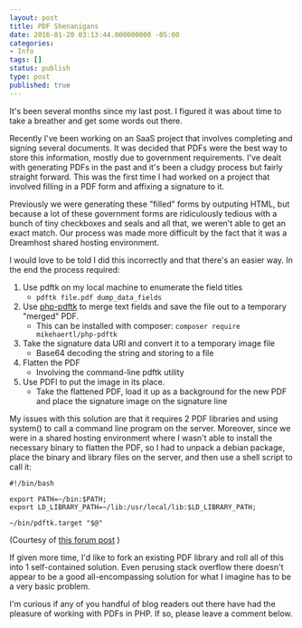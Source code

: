```yaml
---
layout: post
title: PDF Shenanigans
date: 2016-01-20 03:13:44.000000000 -05:00
categories:
- Info
tags: []
status: publish
type: post
published: true
---
```


It's been several months since my last post.  I figured it was about time to take a breather and get some words out there.  

Recently I've been working on an SaaS project that involves completing and signing several documents.  It was decided that PDFs were the best way to store this information, mostly due to government requirements.  I've dealt with generating PDFs in the past and it's been a cludgy process but fairly straight forward.  This was the first time I had worked on a project that involved filling in a PDF form and affixing a signature to it.

Previously we were generating these "filled" forms by outputing HTML, but because a lot of these government forms are ridiculously tedious with a bunch of tiny checkboxes and seals and all that, we weren't able to get an exact match.  Our process was made more difficult by the fact that it was a Dreamhost shared hosting environment.  

I would love to be told I did this incorrectly and that there's an easier way.  In the end the process required:

1. Use pdftk on my local machine to enumerate the field titles 
    * `pdftk file.pdf dump_data_fields`
2. Use [php-pdftk](https://github.com/mikehaertl/php-pdftk) to merge text fields and save the file out to a temporary "merged" PDF.
    * This can be installed with composer: `composer require mikehaertl/php-pdftk`
2. Take the signature data URI and convert it to a temporary image file
    * Base64 decoding the string and storing to a file
3. Flatten the PDF
    * Involving the command-line pdftk utility
4. Use PDFI to put the image in its place.
    * Take the flattened PDF, load it up as a background for the new PDF and place the signature image on the signature line

My issues with this solution are that it requires 2 PDF libraries and using system() to call a command line program on the server.  Moreover, since we were in a shared hosting environment where I wasn't able to install the necessary binary to flatten the PDF, so I had to unpack a debian package, place the binary and library files on the server, and then use a shell script to call it: 

```
#!/bin/bash

export PATH=~/bin:$PATH;
export LD_LIBRARY_PATH=~/lib:/usr/local/lib:$LD_LIBRARY_PATH;

~/bin/pdftk.target "$@"
```

(Courtesy of [this forum post](https://discussion.dreamhost.com/thread-100286-page-2.html) ) 

If given more time, I'd like to fork an existing PDF library and roll all of this into 1 self-contained solution.  Even perusing stack overflow there doesn't appear to be a good all-encompassing solution for what I imagine has to be a very basic problem.  

I'm curious if any of you handful of blog readers out there have had the pleasure of working with PDFs in PHP.  If so, please leave a comment below.
